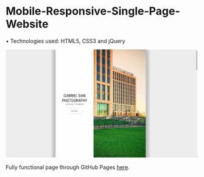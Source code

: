 # Mobile-Responsive-Single-Page-Website
• Technologies used: HTML5, CSS3 and jQuery

<a><img src="img/Capture.PNG"/></a>

Fully functional page through GitHub Pages [here](https://gabrieldan92.github.io/Mobile-Responsive-Single-Page-Website/).
